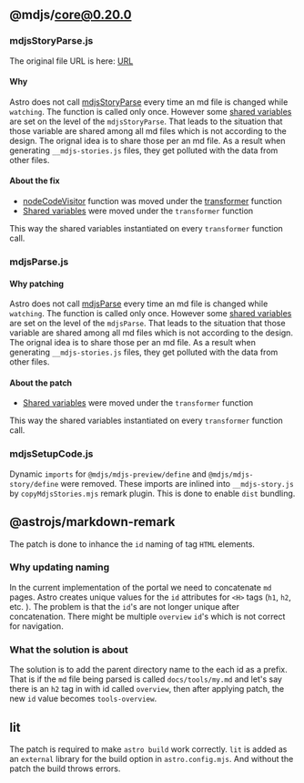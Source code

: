 ## @mdjs/core@0.20.0

### mdjsStoryParse.js

The original file URL is here: [URL](https://github.com/modernweb-dev/rocket/blob/%40mdjs/core%400.20.0/packages/mdjs-core/src/mdjsStoryParse.js)

#### Why

Astro does not call [mdjsStoryParse](https://github.com/modernweb-dev/rocket/blob/%40mdjs/core%400.20.0/packages/mdjs-core/src/mdjsStoryParse.js#L53) every time an md file is changed while `watching`. The function is called only once. However some [shared variables](https://github.com/modernweb-dev/rocket/blob/%40mdjs/core%400.20.0/packages/mdjs-core/src/mdjsStoryParse.js#L58-L59) are set on the level of the `mdjsStoryParse`. That leads to the situation that those variable are shared among all md files which is not according to the design. The orignal idea is to share those per an md file. As a result when generating `__mdjs-stories.js` files, they get polluted with the data from other files.

#### About the fix

- [nodeCodeVisitor](https://github.com/modernweb-dev/rocket/blob/%40mdjs/core%400.20.0/packages/mdjs-core/src/mdjsStoryParse.js#L68) function was moved under the [transformer](https://github.com/modernweb-dev/rocket/blob/%40mdjs/core%400.20.0/packages/mdjs-core/src/mdjsStoryParse.js#L182C18-L182C29) function
- [Shared variables](https://github.com/modernweb-dev/rocket/blob/%40mdjs/core%400.20.0/packages/mdjs-core/src/mdjsStoryParse.js#L58-L59) were moved under the `transformer` function

This way the shared variables instantiated on every `transformer` function call.

### mdjsParse.js

#### Why patching

Astro does not call [mdjsParse](https://github.com/modernweb-dev/rocket/blob/%40mdjs/core%400.20.0/packages/mdjs-core/src/mdjsParse.js#L7) every time an md file is changed while `watching`. The function is called only once. However some [shared variables](https://github.com/modernweb-dev/rocket/blob/%40mdjs/core%400.20.0/packages/mdjs-core/src/mdjsParse.js#L8) are set on the level of the `mdjsParse`. That leads to the situation that those variable are shared among all md files which is not according to the design. The orignal idea is to share those per an md file. As a result when generating `__mdjs-stories.js` files, they get polluted with the data from other files.

#### About the patch

- [Shared variables](https://github.com/modernweb-dev/rocket/blob/%40mdjs/core%400.20.0/packages/mdjs-core/src/mdjsParse.js#L8) were moved under the `transformer` function

This way the shared variables instantiated on every `transformer` function call.

### mdjsSetupCode.js

Dynamic `imports` for `@mdjs/mdjs-preview/define` and `@mdjs/mdjs-story/define` were removed. These imports are inlined into `__mdjs-story.js` by `copyMdjsStories.mjs` remark plugin. This is done to enable `dist` bundling.

## @astrojs/markdown-remark

The patch is done to inhance the `id` naming of <H> tag `HTML` elements.

### Why updating naming

In the current implementation of the portal we need to concatenate `md` pages. Astro creates unique values for the `id` attributes for `<H>` tags (`h1`, `h2`, etc. ). The problem is that the `id`'s are not longer unique after concatenation. There might be multiple `overview` `id`'s which is not correct for navigation.

### What the solution is about

The solution is to add the parent directory name to the each <H> id as a prefix. That is if the `md` file being parsed is called `docs/tools/my.md` and let's say there is an `h2` tag in with id called `overview`, then after applying patch, the new `id` value becomes `tools-overview`.

## lit

The patch is required to make `astro build` work correctly. `lit` is added as an `external` library for the build option in `astro.config.mjs`. And without the patch the build throws errors.
